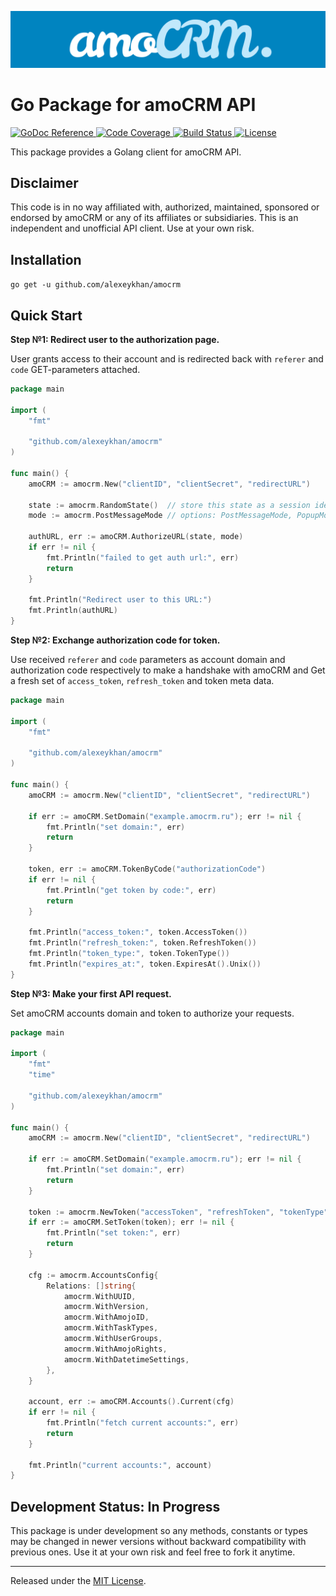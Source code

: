 ![Go Package for amoCRM API](logo.png?raw=true)

# Go Package for amoCRM API 

<p>
    <a href="https://pkg.go.dev/github.com/alexeykhan/amocrm">
        <img src="https://img.shields.io/badge/pkg.go.dev-reference-00ADD8?logo=go&logoColor=white" alt="GoDoc Reference">
    </a>
    <a href="https://github.com/alexeykhan/amocrm">
        <img src="https://img.shields.io/badge/codecov-55.1%25-success" alt="Code Coverage">
    </a>
    <a href="https://github.com/alexeykhan/amocrm">
        <img src="https://img.shields.io/badge/build-passes-success" alt="Build Status">
    </a>
    <a href="https://github.com/alexeykhan/amocrm/blob/master/LICENSE.md">
        <img src="https://img.shields.io/badge/licence-MIT-success" alt="License">
    </a>
</p> 

This package provides a Golang client for amoCRM API.


## Disclaimer

This code is in no way affiliated with, authorized, maintained, sponsored 
or endorsed by amoCRM or any of its affiliates or subsidiaries. This is an 
independent and unofficial API client. Use at your own risk.

## Installation

`go get -u github.com/alexeykhan/amocrm`

## Quick Start

**Step №1: Redirect user to the authorization page.**

User grants access to their account and is redirected back 
with `referer` and `code` GET-parameters attached.

```go
package main

import (
    "fmt"

    "github.com/alexeykhan/amocrm"
)

func main() {
    amoCRM := amocrm.New("clientID", "clientSecret", "redirectURL")
    
    state := amocrm.RandomState()  // store this state as a session identifier
    mode := amocrm.PostMessageMode // options: PostMessageMode, PopupMode
    
    authURL, err := amoCRM.AuthorizeURL(state, mode)
    if err != nil {
        fmt.Println("failed to get auth url:", err)
        return
    }
    
    fmt.Println("Redirect user to this URL:")
    fmt.Println(authURL)
}
```

**Step №2: Exchange authorization code for token.**

Use received `referer` and `code` parameters as account domain and
authorization code respectively to make a handshake with amoCRM and
Get a fresh set of `access_token`, `refresh_token` and token meta data. 

```go
package main

import (
    "fmt"

    "github.com/alexeykhan/amocrm"
)

func main() {
    amoCRM := amocrm.New("clientID", "clientSecret", "redirectURL")
    
    if err := amoCRM.SetDomain("example.amocrm.ru"); err != nil {
        fmt.Println("set domain:", err)
        return
    }
    
    token, err := amoCRM.TokenByCode("authorizationCode")
    if err != nil {
        fmt.Println("get token by code:", err)
        return
    }
    
    fmt.Println("access_token:", token.AccessToken())
    fmt.Println("refresh_token:", token.RefreshToken())
    fmt.Println("token_type:", token.TokenType())
    fmt.Println("expires_at:", token.ExpiresAt().Unix())
}
```

**Step №3: Make your first API request.**

Set amoCRM accounts domain and token to authorize your requests.

```go
package main

import (
    "fmt"
    "time"

    "github.com/alexeykhan/amocrm"
)

func main() {
    amoCRM := amocrm.New("clientID", "clientSecret", "redirectURL")
    
    if err := amoCRM.SetDomain("example.amocrm.ru"); err != nil {
        fmt.Println("set domain:", err)
        return
    }
    
    token := amocrm.NewToken("accessToken", "refreshToken", "tokenType", time.Now())
    if err := amoCRM.SetToken(token); err != nil {
        fmt.Println("set token:", err)
        return
    }
    
    cfg := amocrm.AccountsConfig{
        Relations: []string{
            amocrm.WithUUID, 
            amocrm.WithVersion, 
            amocrm.WithAmojoID,
            amocrm.WithTaskTypes,
            amocrm.WithUserGroups,
            amocrm.WithAmojoRights,
            amocrm.WithDatetimeSettings,
        }, 
    }

    account, err := amoCRM.Accounts().Current(cfg)
    if err != nil {
        fmt.Println("fetch current accounts:", err)
        return
    }
    
    fmt.Println("current accounts:", account)
}
```

## Development Status: In Progress

This package is under development so any methods, constants or types may be changed 
in newer versions without backward compatibility with previous ones. Use it at your
own risk and feel free to fork it anytime.

<hr>

Released under the [MIT License](LICENSE.md).